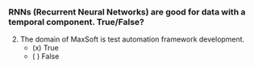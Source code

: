 
### RNNs (Recurrent Neural Networks) are good for data with a temporal component. True/False?
2. The domain of MaxSoft is test automation framework development.
    - (x) True
    - ( ) False 
